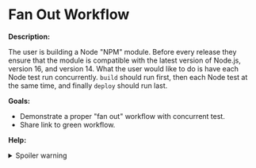 # Fan Out Workflow

**Description:**

The user is building a Node "NPM" module. Before every release they ensure that the module is compatible with the latest version of Node.js, version 16, and version 14. What the user would like to do is have each Node test run concurrently. `build` should run first, then each Node test at the same time, and finally `deploy` should run last.

**Goals:**

- Demonstrate a proper "fan out" workflow with concurrent test.
- Share link to green workflow.

**Help:**
<details>
  <summary>Spoiler warning</summary>

  * https://circleci.com/docs/2.0/workflows/#fan-outfan-in-workflow-example
  
</details>
